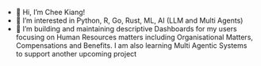 - 👋 Hi, I’m Chee Kiang!
- 👀 I’m interested in Python, R, Go, Rust, ML, AI (LLM and Multi Agents)
- 🌱 I’m building and maintaining descriptive Dashboards for my users focusing on Human Resources matters including Organisational Matters, Compensations and Benefits. I am also learning Multi Agentic Systems to support another upcoming project

<!---
ckheng78/ckheng78 is a ✨ special ✨ repository because its `README.md` (this file) appears on your GitHub profile.
You can click the Preview link to take a look at your changes.
--->
